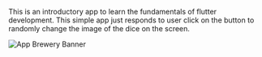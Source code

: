 This is an introductory app to learn the fundamentals of flutter development. This simple app just responds to user click on the button to randomly change the image of the dice on the screen.

![App Brewery Banner](https://github.com/londonappbrewery/Images/blob/master/AppBreweryBanner.png)
